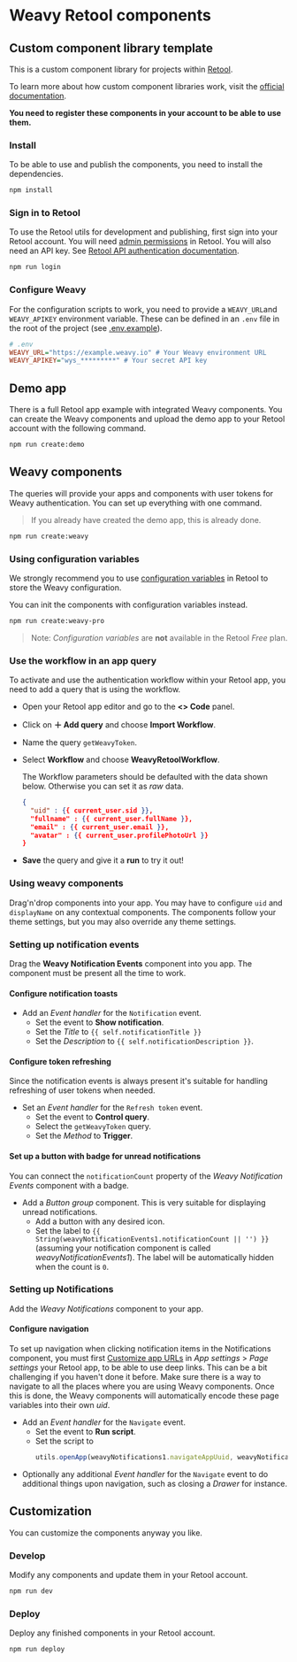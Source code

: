 # Weavy Retool components

## Custom component library template

This is a custom component library for projects within [Retool](https://www.retool.com).

To learn more about how custom component libraries work, visit the [official documentation](https://docs.retool.com/apps/web/guides/components/develop-custom-components/custom-components-beta).

**You need to register these components in your account to be able to use them.**

### Install

To be able to use and publish the components, you need to install the dependencies.

```bash
npm install
```

### Sign in to Retool

To use the Retool utils for development and publishing, first sign into your Retool account. You will need [admin permissions](https://docs.retool.com/org-users/concepts/permission-groups#default-permission-groups) in Retool.
You will also need an API key. See [Retool API authentication documentation](https://docs.retool.com/org-users/guides/retool-api/authentication#create-an-access-token).

```bash
npm run login
```

### Configure Weavy

For the configuration scripts to work, you need to provide a `WEAVY_URL`and `WEAVY_APIKEY` environment variable.
These can be defined in an `.env` file in the root of the project (see [.env.example](./.env.example)).

```ini
# .env
WEAVY_URL="https://example.weavy.io" # Your Weavy environment URL
WEAVY_APIKEY="wys_*********" # Your secret API key
```

## Demo app

There is a full Retool app example with integrated Weavy components. You can create the Weavy components and upload the demo app to your Retool account with the following command.

```bash
npm run create:demo
```

## Weavy components

The queries will provide your apps and components with user tokens for Weavy authentication. You can set up everything with one command.

> If you already have created the demo app, this is already done.

```bash
npm run create:weavy
```

### Using configuration variables

We strongly recommend you to use [configuration variables](https://docs.retool.com/org-users/guides/config-vars) in Retool to store the Weavy configuration.

You can init the components with configuration variables instead.

```bash
npm run create:weavy-pro
```

> Note: *Configuration variables* are **not** available in the Retool *Free* plan.

### Use the workflow in an app query

To activate and use the authentication workflow within your Retool app, you need to add a query that is using the workflow.

- Open your Retool app editor and go to the **<> Code** panel.
- Click on **＋ Add query** and choose **Import Workflow**.
- Name the query `getWeavyToken`.
- Select **Workflow** and choose **WeavyRetoolWorkflow**.
  
  The Workflow parameters should be defaulted with the data shown below. Otherwise you can set it as *raw* data.

  ```json
  { 
    "uid" : {{ current_user.sid }}, 
    "fullname" : {{ current_user.fullName }}, 
    "email" : {{ current_user.email }}, 
    "avatar" : {{ current_user.profilePhotoUrl }}
  }
  ```

- **Save** the query and give it a **run** to try it out!

### Using weavy components

Drag'n'drop components into your app. You may have to configure `uid` and `displayName` on any contextual components. The components follow your theme settings, but you may also override any theme settings.

### Setting up notification events

Drag the **Weavy Notification Events** component into you app. The component must be present all the time to work.

#### Configure notification toasts

* Add an *Event handler* for the `Notification` event. 
  - Set the event to **Show notification**.
  - Set the *Title* to `{{ self.notificationTitle }}`
  - Set the *Description* to `{{ self.notificationDescription }}`.

#### Configure token refreshing

Since the notification events is always present it's suitable for handling refreshing of user tokens when needed.

* Set an *Event handler* for the `Refresh token` event.
  - Set the event to **Control query**.
  - Select the `getWeavyToken` query.
  - Set the *Method* to **Trigger**.

#### Set up a button with badge for unread notifications

You can connect the `notificationCount` property of the *Weavy Notification Events* component with a badge.

* Add a *Button group* component. This is very suitable for displaying unread notifications.
  - Add a button with any desired icon.
  - Set the label to `{{ String(weavyNotificationEvents1.notificationCount || '') }}` (assuming your notification component is called *weavyNotificationEvents1*). The label will be automatically hidden when the count is `0`.

### Setting up Notifications

Add the *Weavy Notifications* component to your app.

#### Configure navigation

To set up navigation when clicking notification items in the Notifications component, you must first [Customize app URLs](https://docs.retool.com/apps/guides/customization/customize-app-urls) in *App settings* > *Page settings* your Retool app, to be able to use deep links. This can be a bit challenging if you haven't done it before. Make sure there is a way to navigate to all the places where you are using Weavy components. Once this is done, the Weavy components will automatically encode these page variables into their own *uid*.

* Add an *Event handler* for the `Navigate` event.
  - Set the event to **Run script**.
  - Set the script to
    ```js
    utils.openApp(weavyNotifications1.navigateAppUuid, weavyNotifications1.navigateParams)
    ```
* Optionally any additional *Event handler* for the `Navigate` event to do additional things upon navigation, such as closing a *Drawer* for instance.

## Customization

You can customize the components anyway you like.

### Develop

Modify any components and update them in your Retool account.

```bash
npm run dev
```

### Deploy

Deploy any finished components in your Retool account.

```bash
npm run deploy
```
